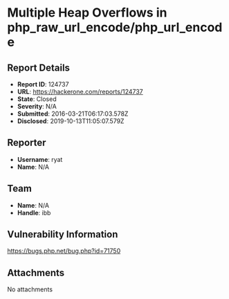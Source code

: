 # Multiple Heap Overflows in php_raw_url_encode/php_url_encode

## Report Details
- **Report ID**: 124737
- **URL**: https://hackerone.com/reports/124737
- **State**: Closed
- **Severity**: N/A
- **Submitted**: 2016-03-21T06:17:03.578Z
- **Disclosed**: 2019-10-13T11:05:07.579Z

## Reporter
- **Username**: ryat
- **Name**: N/A

## Team
- **Name**: N/A
- **Handle**: ibb

## Vulnerability Information
https://bugs.php.net/bug.php?id=71750

## Attachments
No attachments

